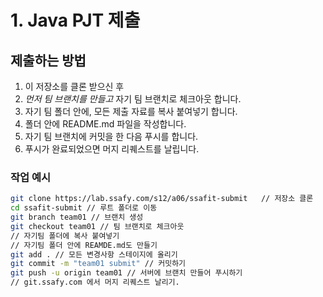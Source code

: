 # 1. Java PJT 제출

## 제출하는 방법
1. 이 저장소를 클론 받으신 후
2. *먼저 팀 브랜치를 만들고* 자기 팀 브랜치로 체크아웃 합니다.
3. 자기 팀 폴더 안에, 모든 제출 자료를 복사 붙여넣기 합니다.
4. 폴더 안에 README.md 파일을 작성합니다.
5. 자기 팀 브랜치에 커밋을 한 다음 푸시를 합니다.
6. 푸시가 완료되었으면 머지 리퀘스트를 날립니다.

### 작업 예시
```bash
git clone https://lab.ssafy.com/s12/a06/ssafit-submit   // 저장소 클론
cd ssafit-submit // 루트 폴더로 이동
git branch team01 // 브랜치 생성
git checkout team01 // 팀 브랜치로 체크아웃
// 자기팀 폴더에 복사 붙여넣기
// 자기팀 폴더 안에 REAMDE.md도 만들기
git add . // 모든 변경사항 스테이지에 올리기
git commit -m "team01 submit" // 커밋하기
git push -u origin team01 // 서버에 브랜치 만들어 푸시하기
// git.ssafy.com 에서 머지 리퀘스트 날리기.
```


